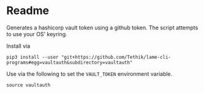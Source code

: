 # Readme

Generates a hashicorp vault token using a github token. The script attempts to use your OS' keyring.

Install via
```
pip3 install --user "git+https://github.com/Tethik/lame-cli-programs#egg=vaultauth&subdirectory=vaultauth"
```

Use via the following to set the `VAULT_TOKEN` environment variable.
```
source vaultauth
```